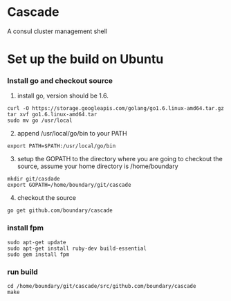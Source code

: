 Cascade
=======

A consul cluster management shell

Set up the build on Ubuntu
============

### Install go and checkout source
1. install go, version should be 1.6.
```
curl -O https://storage.googleapis.com/golang/go1.6.linux-amd64.tar.gz
tar xvf go1.6.linux-amd64.tar 
sudo mv go /usr/local
```
2. append /usr/local/go/bin to your PATH
```
export PATH=$PATH:/usr/local/go/bin
```
3. setup the GOPATH to the directory where you are going to checkout the source, assume your home directory is /home/boundary
```
mkdir git/casdade
export GOPATH=/home/boundary/git/cascade
```
4. checkout the source 
```
go get github.com/boundary/cascade
```
### install fpm
```
sudo apt-get update
sudo apt-get install ruby-dev build-essential
sudo gem install fpm
```

### run build
```
cd /home/boundary/git/cascade/src/github.com/boundary/cascade
make
```
